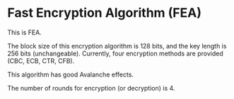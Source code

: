 # Fast Encryption Algorithm (FEA)

This is FEA.

The block size of this encryption algorithm is 128 bits, and the key length is 256 bits (unchangeable). Currently, four encryption methods are provided (CBC, ECB, CTR, CFB).

This algorithm has good Avalanche effects.

The number of rounds for encryption (or decryption) is 4.
